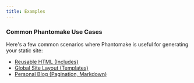 ```yaml
---
title: Examples
---
```


### Common Phantomake Use Cases

Here's a few common scenarios where Phantomake is useful for generating your static site:

- [Reusable HTML (Includes)](includes.html)
- [Global Site Layout (Templates)](templates.html)
- [Personal Blog (Pagination, Markdown)](pagination.html)
